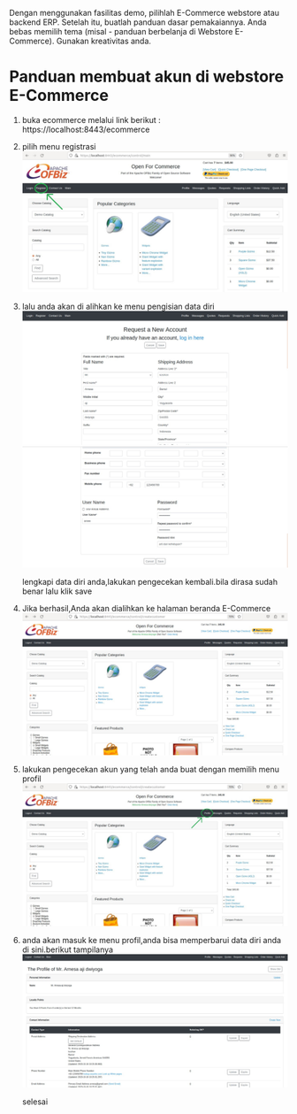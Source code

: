 Dengan menggunakan fasilitas demo, pilihlah E-Commerce webstore atau backend ERP. Setelah itu, buatlah panduan dasar pemakaiannya. Anda bebas memilih tema (misal - panduan berbelanja di Webstore E-Commerce). Gunakan kreativitas anda.


# Panduan membuat akun di webstore E-Commerce

1. buka ecommerce melalui link berikut : https://localhost:8443/ecommerce
2. pilih menu registrasi
   ![main page](./registrasi-01.jpg)

3. lalu anda akan di alihkan ke menu pengisian data diri
   ![menu data diri](./data-diri-02.jpg)
   ![menu data diri](./data-diri-03.jpg)

   lengkapi data diri anda,lakukan pengecekan kembali.bila dirasa sudah benar lalu klik save

4. Jika berhasil,Anda akan dialihkan ke halaman beranda E-Commerce
   ![menu beranda](./setelah-registrasi-04.jpg)

5. lakukan pengecekan akun yang telah anda buat dengan memilih menu profil
   ![klik profil](./setelah-registrasi-06.jpg)

6. anda akan masuk ke menu profil,anda bisa memperbarui data diri anda di sini.berikut tampilanya
   ![menu-profil](./profil-05.jpg)


   selesai
